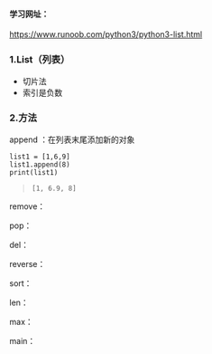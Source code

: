 #### 学习网址：

https://www.runoob.com/python3/python3-list.html



### 1.List（列表）

- 切片法
- 索引是负数

### 2.方法

append ：在列表末尾添加新的对象

```
list1 = [1,6,9]
list1.append(8)
print(list1)
```

> ```
> [1, 6.9, 8]
> ```

remove：

pop：

del：

reverse：

sort：

len：

max：

main：